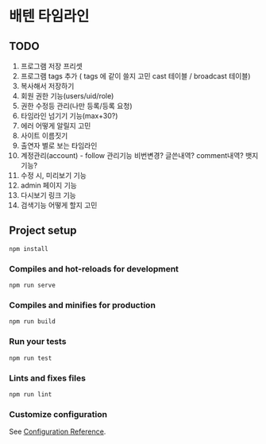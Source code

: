 # 배텐 타임라인

## TODO

1. 프로그램 저장 프리셋
1. 프로그램 tags 추가 ( tags 에 같이 쓸지 고민 cast 테이블 / broadcast 테이블)
1. 복사해서 저장하기
3. 회원 권한 기능(users/uid/role)
4. 권한 수정등 관리(나만 등록/등록 요청)
5. 타임라인 넘기기 기능(max+30?)
6. 에러 어떻게 알릴지 고민
7. 사이트 이름짓기
8. 출연자 별로 보는 타임라인
10. 계정관리(account) - follow 관리기능 비번변경? 글쓴내역? comment내역? 뱃지기능?
11. 수정 시, 미리보기 기능
12. admin 페이지 기능
13. 다시보기 링크 기능
14. 검색기능 어떻게 할지 고민

## Project setup

```
npm install
```

### Compiles and hot-reloads for development

```
npm run serve
```

### Compiles and minifies for production

```
npm run build
```

### Run your tests

```
npm run test
```

### Lints and fixes files

```
npm run lint
```

### Customize configuration

See [Configuration Reference](https://cli.vuejs.org/config/).
